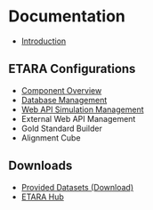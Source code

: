 # Documentation
* [Introduction](https://github.com/ETARA-Benchmark-System/.github/blob/main/profile/introduction.md)

## ETARA Configurations
* [Component Overview](https://github.com/ETARA-Benchmark-System/.github/blob/main/profile/component_overview.md)
* [Database Management](https://github.com/ETARA-Benchmark-System/.github/blob/main/profile/database_management.md)
* [Web API Simulation Management](https://github.com/ETARA-Benchmark-System/.github/blob/main/profile/api_management.md)
* External Web API Management
* Gold Standard Builder
* Alignment Cube

## Downloads
* [Provided Datasets (Download)](downloads.md)
* [ETARA Hub](etara-hub.md)

